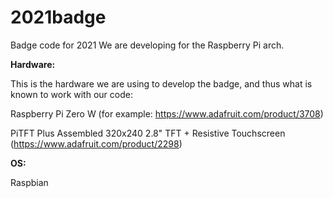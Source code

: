 # 2021badge
Badge code for 2021
We are developing for the Raspberry Pi arch.


**Hardware:**

This is the hardware we are using to develop the badge, and thus what is known to work with our code:

Raspberry Pi Zero W (for example: https://www.adafruit.com/product/3708)

PiTFT Plus Assembled 320x240 2.8" TFT + Resistive Touchscreen (https://www.adafruit.com/product/2298)

**OS:**

Raspbian

